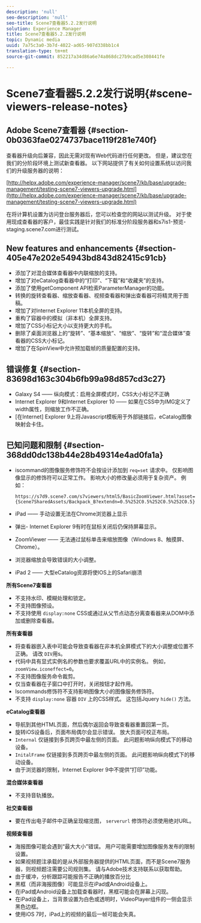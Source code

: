 ```yaml
---
description: 'null'
seo-description: 'null'
seo-title: Scene7查看器5.2.2发行说明
solution: Experience Manager
title: Scene7查看器5.2.2发行说明
topic: Dynamic media
uuid: 7a75c3a0-3b7d-4022-ad65-907d338bb1c4
translation-type: tm+mt
source-git-commit: 852217a34d86a6e74a868dc27b9cad5e308441fe

---
```



# Scene7查看器5.2.2发行说明{#scene-viewers-release-notes}

## Adobe Scene7查看器 {#section-0b0363fae0274737bace119f281e740f}

查看器升级向后兼容，因此无需对现有Web代码进行任何更改。 但是，建议您在我们的分阶段环境上测试新查看器。 以下网站提供了有关如何设置系统以访问我们的升级服务器的说明：

[http://helpx.adobe.com/experience-manager/scene7/kb/base/upgrade-management/testing-scene7-viewers-upgrade.html](http://helpx.adobe.com/experience-manager/scene7/kb/base/upgrade-management/testing-scene7-viewers-upgrade.html)

在将计算机设置为访问登台服务器后，您可以检查您的网站以测试升级。 对于使用现成查看器的客户，最佳实践是针对我们的标准分阶段服务器和s7is1-预览-staging.scene7.com进行测试。

## New features and enhancements {#section-405e47e202e54943bd843d82415c91cb}

* 添加了对混合媒体查看器中内联缩放的支持。
* 增加了对eCatalog查看器中的“打印”、“下载”和“收藏夹”的支持。
* 添加了使用getComponent API检索ParameterManager的功能。
* 转换的旋转查看器、缩放查看器、视频查看器和弹出查看器可将精灵用于图稿。
* 增加了对Internet Explorer 11本机全屏的支持。
* 重构了容器中的模拟（非本机）全屏支持。
* 增加了CSS小标记大小以支持更大的手机。
* 删除了桌面浏览器上的“旋转”、“基本缩放”、“缩放”、“旋转”和“混合媒体”查看器的CSS大小标记。
* 增加了在SpinView中允许预加载帧的质量配置的支持。

## 错误修复 {#section-83698d163c304b6fb99a98d857cd3c27}

* Galaxy S4 —— 纵向模式：启用全屏模式时，CSS大小标记不正确
* Internet Explorer 9和Internet Explorer 10 —— 如果在CSS中为IMG定义了width属性，则缩放工作不正确。
* [在Internet] Explorer 9上将Javascript模板用于外部链接后，eCatalog图像映射会卡住。

## 已知问题和限制 {#section-368dd0dc138b44e28b49314e4ad0fa1a}

* iscommand的图像服务修饰符不会按设计添加到 `req=set` 请求中。 仅影响图像显示的修饰符可以正常工作。 影响大小的修改量必须用于复杂资产。 例如：

   ```
   https://s7d9.scene7.com/s7viewers/html5/BasicZoomViewer.html?asset= {Scene7SharedAssets/Backpack_B?extendn=0.5%252C0.5%252C0.5%252C0.5}
   ```

* iPad —— 手动设置无法在Chrome浏览器上显示
* 弹出- Internet Explorer 9有时在鼠标关闭后仍保持屏幕显示。
* ZoomViewer —— 无法通过鼠标单击来缩放图像（Windows 8、触摸屏、Chrome）。
* 浏览器缩放会导致错误的大小调整。
* iPad 2 —— 大型eCatalog资源将使IOS上的Safari崩溃

**所有Scene7查看器**

* 不支持水印、模糊处理和锁定。
* 不支持图像预设。
* 不支持使用 `display:none` CSS或通过从父节点动态分离查看器来从DOM中添加或删除查看器。

**所有查看器**

* 将查看器嵌入表中可能会导致查看器在非本机全屏模式下的大小调整或位置不正确。 请改 `DIV`用s。
* 代码中具有显式实例名的参数也要求覆盖URL中的实例名。 例如，`zoomView.iconeffect=0`。
* 不支持图像服务命令裁剪。
* 仅当查看器在子窗口中打开时，关闭按钮才起作用。
* Iscommands修饰符不支持影响图像大小的图像服务修饰符。
* 不支持 `display:none` 容器 `DIV` 上的CSS样式。 这包括Jquery `hide()` 方法。

**eCatalog查看器**

* 导航到其他HTML页面，然后偶尔返回会导致查看器重置回第一页。
* 旋转iOS设备后，页面布局偶尔会显示错误。 放大页面可校正布局。
* `Internal` 仅链接到多页跨页中最左侧的页面。 此问题影响纵向模式下的移动设备。
* `InitalFrame` 仅链接到多页跨页中最左侧的页面。 此问题影响纵向模式下的移动设备。
* 由于浏览器的限制，Internet Explorer 9中不提供“打印”功能。

**混合媒体查看器**

* 不支持音轨播放。

**社交查看器**

* 要在传出电子邮件中正确呈现缩览图， `serverurl` 修饰符必须使用绝对URL。

**视频查看器**

* 海报图像可能会遇到“最大大小”错误。 用户可能需要增加图像服务发布的限制设置。
* 如果视频题注承载的是从外部服务器提供的HTML页面，而不是Scene7服务器，则视频题注需要公司规则集。 请与Adobe技术支持联系以获取帮助。
* 由于缓冲，分析跟踪可能报告不正确的播放百分比
* 黑框（而非海报图像）可能显示在iPad或Android设备上。
* 在iPad或Android设备上加载查看器时，黑框可能会在屏幕上闪现。
* 在iPad设备上，当背景设置为白色或透明时，VideoPlayer组件的一侧会显示黑色边框。
* 使用iOS 7时，iPad上的视频的最后一帧可能会失真。

